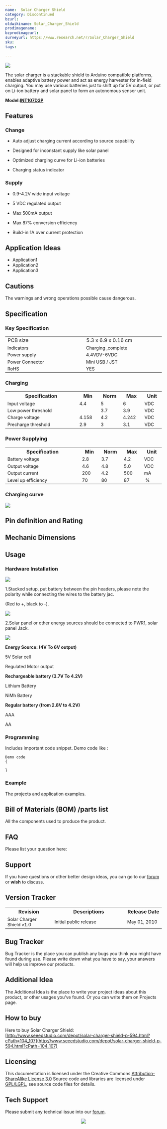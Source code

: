 ```yaml
---
name:  Solar Charger Shield‏‎
category: Discontinued
bzurl:
oldwikiname: Solar_Charger_Shield‏‎
prodimagename:
bzprodimageurl:
surveyurl: https://www.research.net/r/Solar_Charger_Shield
sku:
tags:

---
```


![](https://files.seeedstudio.com/wiki/Solar_Charger_Shield/img/Solar-charger-shield.jpg)

The solar charger is a stackable shield to Arduino compatible platforms, enables adaptive battery power and act as energy harvester for in-field charging. You may use various batteries just to shift up for 5V output, or put on Li-ion battery and solar panel to form an autonomous sensor unit.

**Model:[INT107D3P](http://www.seeedstudio.com/depot/solar-charger-shield-p-594.html?cPath=104_107)**



##   Features  

###   Change

*   Auto adjust charging current according to source capability

*   Designed for inconstant supply like solar panel

*   Optimized charging curve for Li-ion batteries

*   Charging status indicator

###   Supply

*   0.9-4.2V wide input voltage

*   5 VDC regulated output

*   Max 500mA output

*   Max 87% conversion efficiency

*   Build-in 1A over current protection

##   Application Ideas  

*   Application1
*   Application2
*   Application3

##   Cautions  

The warnings and wrong operations possible cause dangerous.


##   Specification

###   Key Specification

<table >
<tr>
<td width="400px"> PCB size
</td>
<td width="400px"> 5.3 x 6.9 x 0.16 cm
</td></tr>
<tr style="font-size: 90%">
<td>  Indicators
</td>
<td>  Charging ,complete
</td></tr>
<tr style="font-size: 90%">
<td> Power supply
</td>
<td>4.4VDV-6VDC
</td></tr>
<tr style="font-size: 90%">
<td> Power Connector
</td>
<td> Mini USB / JST
</td></tr>
<tr style="font-size: 90%">
<td> RoHS
</td>
<td> YES
</td></tr></table>

###   Charging

<table >
<tr>
<th>Specification
</th>
<th>Min
</th>
<th>Norm
</th>
<th>Max
</th>
<th>Unit
</th></tr>
<tr style="font-size: 90%">
<td width="600"> Input voltage
</td>
<td width="100">  4.4
</td>
<td width="100">  5
</td>
<td width="100">  6
</td>
<td width="100">  VDC
</td></tr>
<tr style="font-size: 90%">
<td> Low power threshold
</td>
<td>
</td>
<td>  3.7
</td>
<td>  3.9
</td>
<td>  VDC
</td></tr>
<tr style="font-size: 90%">
<td> Charge voltage
</td>
<td>  4.158
</td>
<td>  4.2
</td>
<td>  4.242
</td>
<td>  VDC
</td></tr>
<tr style="font-size: 90%">
<td> Precharge threshold
</td>
<td>  2.9
</td>
<td>  3
</td>
<td>  3.1
</td>
<td>  VDC
</td></tr></table>

###   Power Supplying

<table >
<tr>
<th>Specification
</th>
<th>Min
</th>
<th>Norm
</th>
<th>Max
</th>
<th>Unit
</th></tr>
<tr style="font-size: 90%">
<td width="600"> Battery voltage
</td>
<td width="100">  2.8
</td>
<td width="100">  3.7
</td>
<td width="100">  4.2
</td>
<td width="100">  VDC
</td></tr>
<tr style="font-size: 90%">
<td> Output voltage
</td>
<td>  4.6
</td>
<td>  4.8
</td>
<td>  5.0
</td>
<td>  VDC
</td></tr>
<tr style="font-size: 90%">
<td> Output current
</td>
<td>  200
</td>
<td>  4.2
</td>
<td>  500
</td>
<td>  mA
</td></tr>
<tr style="font-size: 90%">
<td> Level up efficiency
</td>
<td>  70
</td>
<td>  80
</td>
<td>  87
</td>
<td>  %
</td></tr></table>

###   Charging curve

![](https://files.seeedstudio.com/wiki/Solar_Charger_Shield/img/Changing-curve.jpg)

##   Pin definition and Rating  

##   Mechanic Dimensions  

##   Usage  

###   Hardware Installation  

![](https://files.seeedstudio.com/wiki/Solar_Charger_Shield/img/Solarchange-hardware.jpg)

1.Stacked setup, put battery between the pin headers, please note the polarity while connecting the wires to the battery jac.

(Red to +, black to -).

![](https://files.seeedstudio.com/wiki/Solar_Charger_Shield/img/Solarchange-hardware-step1.jpg)

2.Solar panel or other energy sources should be connected to PWR1, solar panel Jack.

![](https://files.seeedstudio.com/wiki/Solar_Charger_Shield/img/Solarchange-hardware-step2.jpg)

**Energy Source: (4V To 6V output)**

5V Solar cell

Regulated Motor output

**Rechargeable battery (3.7V To 4.2V)**

Lithium Battery

NiMh Battery

**Regular battery (from 2.8V to 4.2V)**

AAA

AA

</td></tr></table>

###   Programming  

Includes important code snippet.
Demo code like :
```
Demo code
{

}
```
###   Example  

The projects and application examples.

##   Bill of Materials (BOM) /parts list  

All the components used to produce the product.

##   FAQ  

Please list your question here:

##   Support  

If you have questions or other better design ideas, you can go to our [forum](http://www.seeedstudio.com/forum) or **wish** to discuss.

##   Version Tracker  

<table >
<tr>
<th>Revision
</th>
<th>Descriptions
</th>
<th>Release Date
</th></tr>
<tr style="font-size: 90%">
<td width="300"> Solar Charger Shield v1.0
</td>
<td width="500"> Initial public release
</td>
<td width="200"> May 01, 2010
</td></tr></table>

##   Bug Tracker  

Bug Tracker is the place you can publish any bugs you think you might have found during use. Please write down what you have to say, your answers will help us improve our products.

##   Additional Idea  

The Additional Idea is the place to write your project ideas about this product, or other usages you've found. Or you can write them on Projects page.

##   How to buy  

Here to buy Solar Charger Shield: [http://www.seeedstudio.com/depot/solar-charger-shield-p-594.html?cPath=104_107](http://www.seeedstudio.com/depot/solar-charger-shield-p-594.html?cPath=104_107)

##   Licensing  

This documentation is licensed under the Creative Commons [Attribution-ShareAlike License 3.0](http://creativecommons.org/licenses/by-sa/3.0/) Source code and libraries are licensed under [GPL/LGPL](http://www.gnu.org/licenses/gpl.html), see source code files for details.

## Tech Support
Please submit any technical issue into our [forum](http://forum.seeedstudio.com/). <br /><p style="text-align:center"><a href="https://www.seeedstudio.com/act-4.html?utm_source=wiki&utm_medium=wikibanner&utm_campaign=newproducts" target="_blank"><img src="https://files.seeedstudio.com/wiki/Wiki_Banner/new_product.jpg" /></a></p>
